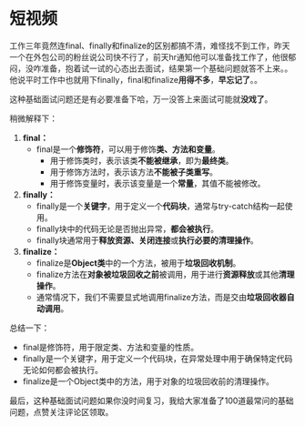 # 短视频

<font style="color:rgb(38, 38, 38);">工作三年竟然连</font>final、finally和finalize的区别<font style="color:rgb(38, 38, 38);">都搞不清，难怪找不到工作，昨天一个在外包公司的粉丝说公司快不行了，前天hr通知他可以准备找工作了，他很郁闷，没咋准备，抱着试一试的心态出去面试，结果第一个基础问题就答不上来。。他说平时工作中也就用下finally，final和finalize</font>**<font style="color:rgb(38, 38, 38);">用得不多</font>**<font style="color:rgb(38, 38, 38);">，</font>**<font style="color:rgb(38, 38, 38);">早忘记了</font>**<font style="color:rgb(38, 38, 38);">。。</font>

<font style="color:rgb(38, 38, 38);">这种基础面试问题还是有必要准备下哈，万一没答上来面试可能就</font>**<font style="color:rgb(38, 38, 38);">没戏了</font>**<font style="color:rgb(38, 38, 38);">。</font>

<font style="color:rgb(38, 38, 38);">稍微解释下：</font>

1. **final：**
    - final是一个**修饰符**，可以用于修饰**类、方法和变量**。
        * 用于修饰类时，表示该类**不能被继承**，即为**最终类**。
        * 用于修饰方法时，表示该方法**不能被子类重写**。
        * 用于修饰变量时，表示该变量是一个**常量**，其值不能被修改。
2. **finally：**
    - finally是一个**关键字**，用于定义一个**代码块**，通常与try-catch结构一起使用。
    - finally块中的代码无论是否抛出异常，**都会被执行**。
    - finally块通常用于**释放资源、关闭连接**或**执行必要的清理操作**。
3. **finalize：**
    - finalize是**Object类**中的一个方法，被用于**垃圾回收机制**。
    - finalize方法在**对象被垃圾回收之前**被调用，用于进行**资源释放**或其他**清理操作**。
    - 通常情况下，我们不需要显式地调用finalize方法，而是交由**垃圾回收器自动调用**。

总结一下：

+ final是修饰符，用于限定类、方法和变量的性质。
+ finally是一个关键字，用于定义一个代码块，在异常处理中用于确保特定代码无论如何都会被执行。
+ finalize是一个Object类中的方法，用于对象的垃圾回收前的清理操作。

最后，这种基础面试问题如果你没时间复习，我给大家准备了100道最常问的基础问题，点赞关注评论区领取。




